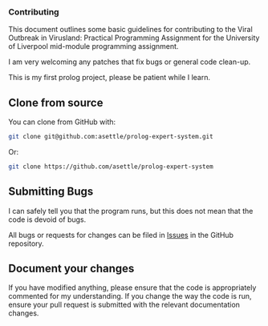 ### Contributing

This document outlines some basic guidelines for contributing to the
Viral Outbreak in Virusland: Practical Programming Assignment for the University
of Liverpool mid-module programming assignment.

I am very welcoming any patches that fix bugs or general code clean-up.

This is my first prolog project, please be patient while I learn.

## Clone from source

You can clone from GitHub with:

```bash
git clone git@github.com:asettle/prolog-expert-system.git
```

Or:

```bash
git clone https://github.com/asettle/prolog-expert-system
```

## Submitting Bugs

I can safely tell you that the program runs, but this does not mean that
the code is devoid of bugs.

All bugs or requests for changes can be filed in [Issues](https://github.com/asettle/prolog-expert-system/issues)
in the GitHub repository.

## Document your changes

If you have modified anything, please ensure that the code is appropriately
commented for my understanding. If you change the way the code is run, ensure
your pull request is submitted with the relevant documentation changes.
